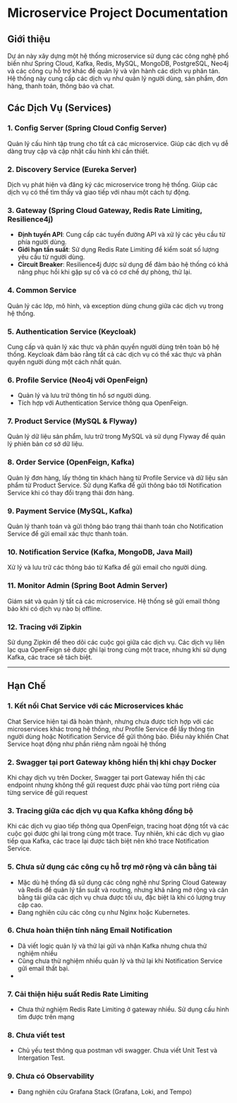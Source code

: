 # Microservice Project Documentation

## Giới thiệu
Dự án này xây dựng một hệ thống microservice sử dụng các công nghệ phổ biến như Spring Cloud, Kafka, Redis, MySQL, MongoDB, PostgreSQL, Neo4j và các công cụ hỗ trợ khác để quản lý và vận hành các dịch vụ phân tán. Hệ thống này cung cấp các dịch vụ như quản lý người dùng, sản phẩm, đơn hàng, thanh toán, thông báo và chat.

## Các Dịch Vụ (Services)

### 1. **Config Server (Spring Cloud Config Server)**
Quản lý cấu hình tập trung cho tất cả các microservice. Giúp các dịch vụ dễ dàng truy cập và cập nhật cấu hình khi cần thiết.

### 2. **Discovery Service (Eureka Server)**
Dịch vụ phát hiện và đăng ký các microservice trong hệ thống. Giúp các dịch vụ có thể tìm thấy và giao tiếp với nhau một cách tự động.

### 3. **Gateway (Spring Cloud Gateway, Redis Rate Limiting, Resilience4j)**
- **Định tuyến API**: Cung cấp các tuyến đường API và xử lý các yêu cầu từ phía người dùng.
- **Giới hạn tần suất**: Sử dụng Redis Rate Limiting để kiểm soát số lượng yêu cầu từ người dùng.
- **Circuit Breaker**: Resilience4j được sử dụng để đảm bảo hệ thống có khả năng phục hồi khi gặp sự cố và có cơ chế dự phòng, thử lại.

### 4. **Common Service**
Quản lý các lớp, mô hình, và exception dùng chung giữa các dịch vụ trong hệ thống.

### 5. **Authentication Service (Keycloak)**
Cung cấp và quản lý xác thực và phân quyền người dùng trên toàn bộ hệ thống. Keycloak đảm bảo rằng tất cả các dịch vụ có thể xác thực và phân quyền người dùng một cách nhất quán.

### 6. **Profile Service (Neo4j với OpenFeign)**
- Quản lý và lưu trữ thông tin hồ sơ người dùng.
- Tích hợp với Authentication Service thông qua OpenFeign.

### 7. **Product Service (MySQL & Flyway)**
Quản lý dữ liệu sản phẩm, lưu trữ trong MySQL và sử dụng Flyway để quản lý phiên bản cơ sở dữ liệu.

### 8. **Order Service (OpenFeign, Kafka)**
Quản lý đơn hàng, lấy thông tin khách hàng từ Profile Service và dữ liệu sản phẩm từ Product Service. Sử dụng Kafka để gửi thông báo tới Notification Service khi có thay đổi trạng thái đơn hàng.

### 9. **Payment Service (MySQL, Kafka)**
Quản lý thanh toán và gửi thông báo trạng thái thanh toán cho Notification Service để gửi email xác thực thanh toán.

### 10. **Notification Service (Kafka, MongoDB, Java Mail)**
Xử lý và lưu trữ các thông báo từ Kafka để gửi email cho người dùng.

### 11. **Monitor Admin (Spring Boot Admin Server)**
Giám sát và quản lý tất cả các microservice. Hệ thống sẽ gửi email thông báo khi có dịch vụ nào bị offline.

### 12. **Tracing với Zipkin**
Sử dụng Zipkin để theo dõi các cuộc gọi giữa các dịch vụ. Các dịch vụ liên lạc qua OpenFeign sẽ được ghi lại trong cùng một trace, nhưng khi sử dụng Kafka, các trace sẽ tách biệt.

---

## Hạn Chế

### 1. **Kết nối Chat Service với các Microservices khác**
Chat Service hiện tại đã hoàn thành, nhưng chưa được tích hợp với các microservices khác trong hệ thống, như Profile Service để lấy thông tin người dùng hoặc Notification Service để gửi thông báo. Điều này khiến Chat Service hoạt động như phần riêng nằm ngoài hệ thống

### 2. **Swagger tại port Gateway không hiển thị khi chạy Docker**
Khi chạy dịch vụ trên Docker, Swagger tại port Gateway hiển thị các endpoint nhưng không thể gửi request được phải vào từng port riêng của từng service để gửi request


### 3. **Tracing giữa các dịch vụ qua Kafka không đồng bộ**
Khi các dịch vụ giao tiếp thông qua OpenFeign, tracing hoạt động tốt và các cuộc gọi được ghi lại trong cùng một trace. Tuy nhiên, khi các dịch vụ giao tiếp qua Kafka, các trace lại được tách biệt nên khó trace Notification Service.


### 5. **Chưa sử dụng các công cụ hỗ trợ mở rộng và cân bằng tải**
- Mặc dù hệ thống đã sử dụng các công nghệ như Spring Cloud Gateway và Redis để quản lý tần suất và routing, nhưng khả năng mở rộng và cân bằng tải giữa các dịch vụ chưa được tối ưu, đặc biệt là khi có lượng truy cập cao.
- Đang nghiên cứu các công cụ như Nginx hoặc Kubernetes.

### 6. **Chưa hoàn thiện tính năng Email Notification**
- Dã viết logic quản lý và thử lại gửi và nhận Kafka nhưng chưa thử nghiệm nhiều
- Cũng chưa thử nghiệm nhiều quản lý và thử lại khi Notification Service gửi email thất bại.
-  
### 7. **Cải thiện hiệu suất Redis Rate Limiting**
- Chưa thử nghiệm Redis Rate Limiting ở gateway nhiều. Sử dụng cấu hình tìm được trên mạng

### 8. **Chưa viết test**
- Chủ yếu test thông qua postman với swagger. Chưa viết Unit Test và Intergation Test.

### 9. **Chưa có Observability**
- Đang nghiên cứu Grafana Stack (Grafana, Loki, and Tempo)
